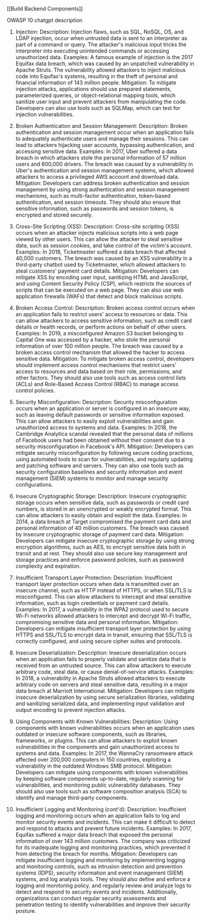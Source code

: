 [[Build Backend Components]]

OWASP 10
chatgpt description

1.  Injection: Description: Injection flaws, such as SQL, NoSQL, OS, and LDAP injection, occur when untrusted data is sent to an interpreter as part of a command or query. The attacker's malicious input tricks the interpreter into executing unintended commands or accessing unauthorized data. Examples: A famous example of injection is the 2017 Equifax data breach, which was caused by an unpatched vulnerability in Apache Struts. The vulnerability allowed attackers to inject malicious code into Equifax's systems, resulting in the theft of personal and financial information of 143 million people. Mitigation: To mitigate injection attacks, applications should use prepared statements, parameterized queries, or object-relational mapping tools, which sanitize user input and prevent attackers from manipulating the code. Developers can also use tools such as SQLMap, which can test for injection vulnerabilities.
    
2.  Broken Authentication and Session Management: Description: Broken authentication and session management occur when an application fails to adequately authenticate users and manage their sessions. This can lead to attackers hijacking user accounts, bypassing authentication, and accessing sensitive data. Examples: In 2017, Uber suffered a data breach in which attackers stole the personal information of 57 million users and 600,000 drivers. The breach was caused by a vulnerability in Uber's authentication and session management systems, which allowed attackers to access a privileged AWS account and download data. Mitigation: Developers can address broken authentication and session management by using strong authentication and session management mechanisms, such as multi-factor authentication, token-based authentication, and session timeouts. They should also ensure that sensitive information, such as passwords and session tokens, is encrypted and stored securely.
    
3.  Cross-Site Scripting (XSS): Description: Cross-site scripting (XSS) occurs when an attacker injects malicious scripts into a web page viewed by other users. This can allow the attacker to steal sensitive data, such as session cookies, and take control of the victim's account. Examples: In 2018, Ticketmaster suffered a data breach that affected 40,000 customers. The breach was caused by an XSS vulnerability in a third-party chatbot used by Ticketmaster, which allowed attackers to steal customers' payment card details. Mitigation: Developers can mitigate XSS by encoding user input, sanitizing HTML and JavaScript, and using Content Security Policy (CSP), which restricts the sources of scripts that can be executed on a web page. They can also use web application firewalls (WAFs) that detect and block malicious scripts.
    
4.  Broken Access Control: Description: Broken access control occurs when an application fails to restrict users' access to resources or data. This can allow attackers to access sensitive information, such as credit card details or health records, or perform actions on behalf of other users. Examples: In 2019, a misconfigured Amazon S3 bucket belonging to Capital One was accessed by a hacker, who stole the personal information of over 100 million people. The breach was caused by a broken access control mechanism that allowed the hacker to access sensitive data. Mitigation: To mitigate broken access control, developers should implement access control mechanisms that restrict users' access to resources and data based on their role, permissions, and other factors. They should also use tools such as access control lists (ACLs) and Role-Based Access Control (RBAC) to manage access control policies.

5.  Security Misconfiguration: Description: Security misconfiguration occurs when an application or server is configured in an insecure way, such as leaving default passwords or sensitive information exposed. This can allow attackers to easily exploit vulnerabilities and gain unauthorized access to systems and data. Examples: In 2018, the Cambridge Analytica scandal revealed that the personal data of millions of Facebook users had been obtained without their consent due to a security misconfiguration in Facebook's API. Mitigation: Developers can mitigate security misconfiguration by following secure coding practices, using automated tools to scan for vulnerabilities, and regularly updating and patching software and servers. They can also use tools such as security configuration baselines and security information and event management (SIEM) systems to monitor and manage security configurations.
    
6.  Insecure Cryptographic Storage: Description: Insecure cryptographic storage occurs when sensitive data, such as passwords or credit card numbers, is stored in an unencrypted or weakly encrypted format. This can allow attackers to easily obtain and exploit the data. Examples: In 2014, a data breach at Target compromised the payment card data and personal information of 40 million customers. The breach was caused by insecure cryptographic storage of payment card data. Mitigation: Developers can mitigate insecure cryptographic storage by using strong encryption algorithms, such as AES, to encrypt sensitive data both in transit and at rest. They should also use secure key management and storage practices and enforce password policies, such as password complexity and expiration.
    
7.  Insufficient Transport Layer Protection: Description: Insufficient transport layer protection occurs when data is transmitted over an insecure channel, such as HTTP instead of HTTPS, or when SSL/TLS is misconfigured. This can allow attackers to intercept and steal sensitive information, such as login credentials or payment card details. Examples: In 2017, a vulnerability in the WPA2 protocol used to secure Wi-Fi networks allowed attackers to intercept and decrypt Wi-Fi traffic, compromising sensitive data and personal information. Mitigation: Developers can mitigate insufficient transport layer protection by using HTTPS and SSL/TLS to encrypt data in transit, ensuring that SSL/TLS is correctly configured, and using secure cipher suites and protocols.
    
8.  Insecure Deserialization: Description: Insecure deserialization occurs when an application fails to properly validate and sanitize data that is received from an untrusted source. This can allow attackers to execute arbitrary code, steal data, or cause denial-of-service attacks. Examples: In 2018, a vulnerability in Apache Struts allowed attackers to execute arbitrary code on servers and steal sensitive data, resulting in a major data breach at Marriott International. Mitigation: Developers can mitigate insecure deserialization by using secure serialization libraries, validating and sanitizing serialized data, and implementing input validation and output encoding to prevent injection attacks.
    
9.  Using Components with Known Vulnerabilities: Description: Using components with known vulnerabilities occurs when an application uses outdated or insecure software components, such as libraries, frameworks, or plugins. This can allow attackers to exploit known vulnerabilities in the components and gain unauthorized access to systems and data. Examples: In 2017, the WannaCry ransomware attack affected over 200,000 computers in 150 countries, exploiting a vulnerability in the outdated Windows SMB protocol. Mitigation: Developers can mitigate using components with known vulnerabilities by keeping software components up-to-date, regularly scanning for vulnerabilities, and monitoring public vulnerability databases. They should also use tools such as software composition analysis (SCA) to identify and manage third-party components.

10.  Insufficient Logging and Monitoring (cont'd): Description: Insufficient logging and monitoring occurs when an application fails to log and monitor security events and incidents. This can make it difficult to detect and respond to attacks and prevent future incidents. Examples: In 2017, Equifax suffered a major data breach that exposed the personal information of over 143 million customers. The company was criticized for its inadequate logging and monitoring practices, which prevented it from detecting the breach for months. Mitigation: Developers can mitigate insufficient logging and monitoring by implementing logging and monitoring controls, such as intrusion detection and prevention systems (IDPS), security information and event management (SIEM) systems, and log analysis tools. They should also define and enforce a logging and monitoring policy, and regularly review and analyze logs to detect and respond to security events and incidents. Additionally, organizations can conduct regular security assessments and penetration testing to identify vulnerabilities and improve their security posture.